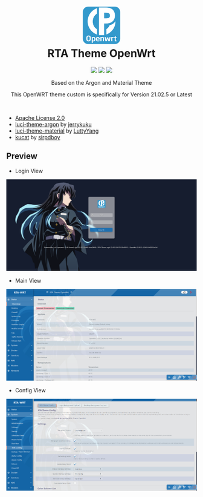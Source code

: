 <h1 align="center">
  <img src="logo.png" alt="Clash" width="100">
  <br>RTA Theme OpenWrt<br>

</h1>

  <p align="center">
	<img src="https://img.shields.io/github/actions/workflow/status/rtaserver/RTA-Theme-OpenWrt/.github%2Fworkflows%2Fbuild.yaml?logo=openwrt&label=Build%20Theme">
    <img src="https://img.shields.io/github/v/release/rtaserver/RTA-Theme-OpenWrt?label=Release%20Theme">
    <img src="https://img.shields.io/github/downloads/rtaserver/RTA-Theme-OpenWrt/total?label=Downloads&color=green">
  </p>
  

<p align="center">
Based on the Argon and Material Theme
</p>
<p align="center">
This OpenWRT theme custom is specifically for Version 21.02.5 or Latest
</p>
<br>


* [Apache License 2.0](https://github.com/rtaserver/RTA-Theme-OpenWrt/blob/main/LICENSE)
* [luci-theme-argon](https://github.com/jerrykuku/luci-theme-argon) by [jerrykuku](https://github.com/jerrykuku)
* [luci-theme-material](https://github.com/LuttyYang/luci-theme-material) by [LuttyYang](https://github.com/LuttyYang)
* [kucat](https://github.com/sirpdboy/luci-theme-kucat) by [sirpdboy](hhttps://github.com/sirpdboy)


Preview
---


* Login View
<p align="center">
    <img src="pc1.png">
</p>

* Main View
<p align="center">
    <img src="pc2.png">
</p>

* Config View
<p align="center">
    <img src="pc3.png">
</p>